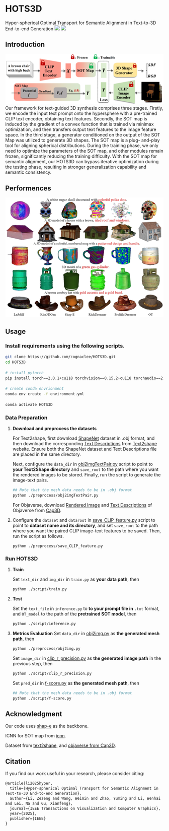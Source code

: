 # HOTS3D
Hyper-spherical Optimal Transport for Semantic Alignment in Text-to-3D End-to-end Generation
[![](https://img.shields.io/badge/Paper-arXiv-green?style=plastic&logo=arXiv&logoColor=green)](https://arxiv.org/pdf/2407.14419)
[![](https://img.shields.io/badge/Paper-PDF-red?style=plastic&logo=adobeacrobatreader&logoColor=red)](https://ieeexplore.ieee.org/abstract/document/11072368?casa_token=YObIajrfxCwAAAAA:3afmFQySRCqSUCNGxnIHmftxx00ZaRb2WgnVBk-j7rcfVemyBCYERZjFytl-X2viwHGwMMix63piBQ)

## Introduction
![Full pipeline of our hots3d](assets/pipeline.png)
Our framework for text-guided 3D synthesis comprises three stages. Firstly, we encode the input text prompt onto the hypersphere with a pre-trained CLIP text encoder, obtaining text features. Secondly, the SOT map is induced by the gradient of a convex function that is trained via minimax optimization, and then transfers output text
features to the image feature space. In the third stage, a generator conditioned on the output of the SOT Map was utilized to generate 3D shapes. The SOT map is a plug-
and-play tool for aligning spherical distributions. During the training phase, we only need to optimize the parameters
of the SOT map, and other modules remain frozen, significantly reducing the training difficulty. With the SOT map for semantic alignment, our HOTS3D can bypass iterative
optimization during the testing phase, resulting in stronger generalization capability and semantic consistency.

## Performences
![qualitative.png](assets/qualitative.png)

## Usage
### Install requirements using the following scripts.
```bash
git clone https://github.com/cognaclee/HOTS3D.git
cd HOTS3D

# install pytorch
pip install torch==2.0.1+cu118 torchvision==0.15.2+cu118 torchaudio==2.0.2 --index-url https://download.pytorch.org/whl/cu118

# create conda envrionment
conda env create -f environment.yml

conda activate HOTS3D


```
### Data Preparation
1. **Download and preprocess the datasets**

   For Text2shape, first download [ShapeNet](https://huggingface.co/datasets/ShapeNet/ShapeNetCore) dataset in .obj format, and then download the corresponding [Text Descriptions](http://text2shape.stanford.edu/dataset/captions.tablechair.csv) from [Text2shape](http://text2shape.stanford.edu/) website. Ensure both the ShapeNet dataset and Text Descriptions file are placed in the same directory.

    Next, configure the ```data_dir``` in [obj2imgTextPair.py](./preprocess/obj2imgTextPair.py) script to point to **your Text2Shape directory** and  ```save_root``` to the path where you want the rendered images to be stored. Finally, run the script to generate the image-text pairs. 
	```bash
	## Note that the mesh data needs to be in .obj format
	python ./preprocess/obj2imgTextPair.py
	```
 
   For Objaverse, download [Rendered Image](https://huggingface.co/datasets/tiange/Cap3D/tree/main/misc/RenderedImage_zips) and [Text Descriptions](https://huggingface.co/datasets/tiange/Cap3D/blob/main/misc/Cap3D_automated_Objaverse.csv) of Objaverse from [Cap3D](https://huggingface.co/datasets/tiange/Cap3D).
   

2. Configure the ```dataset``` and ```dataroot``` in [save_CLIP_feature.py](./preprocess/save_CLIP_feature.py) script to point to **dataset name and its directory**, and set ```save_root``` to the path where you want the paired CLIP image-text features to be saved. Then, run the script as follows.

	```
	python ./preprocess/save_CLIP_feature.py
	```

### Run HOTS3D
1. **Train**
   
   Set ```text_dir``` and ```img_dir```  in ```train.py``` as **your data path**, then
   
	```bash
	python ./script/train.py
	```
3. **Test**
   
   Set the ```text_file``` in ```inference.py``` to **to your prompt file in**  ```.txt``` format, and ```OT_model``` to the path of the **pretrained SOT model**, then
   
	```bash
	python ./script/inference.py
	```
 4. **Metrics Evaluation**
    Set ```data_dir``` in [obj2img.py](./preprocess/obj2img.py) as **the generated mesh path**, then
   
	```bash
	python ./preprocess/obj2img.py
	```
   
    Set ```image_dir``` in [clip_r_precision.py](./script/clip_r_precision.py) as **the generated image path** in the previous step, then
   
	```bash
	python ./script/clip_r_precision.py
	```
     Set ```pred_dir``` in [f-score.py](./script/f-score.py) as **the generated mesh path**, then
   
	```bash
	## Note that the mesh data needs to be in .obj format
	python ./script/f-score.py
	```

## Acknowledgment

Our code uses <a href="https://github.com/openai/shap-e">shap-e</a> as the backbone. 

ICNN for SOT map from <a href="https://github.com/locuslab/icnn">icnn</a>.

Dataset from <a href="https://github.com/kchen92/text2shape/">text2shape</a>, and <a href="https://huggingface.co/datasets/tiange/Cap3D"> objaverse from Cap3D</a>.

## Citation
If you find our work useful in your research, please consider citing:

```
@article{li2025hyper,
  title={Hyper-spherical Optimal Transport for Semantic Alignment in Text-to-3D End-to-end Generation},
  author={Li, Zezeng and Wang, Weimin and Zhao, Yuming and Li, Wenhai and Lei, Na and Gu, Xianfeng},
  journal={IEEE Transactions on Visualization and Computer Graphics},
  year={2025},
  publisher={IEEE}
}
```
